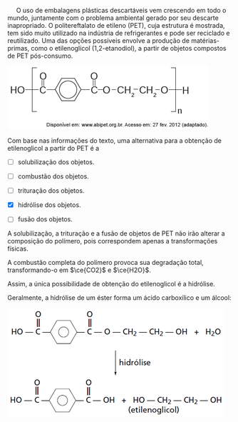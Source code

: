

     O uso de embalagens plásticas descartáveis vem crescendo em todo o mundo, juntamente com o problema ambiental gerado por seu descarte inapropriado. O politereftalato de etileno (PET), cuja estrutura é mostrada, tem sido muito utilizado na indústria de refrigerantes e pode ser reciclado e reutilizado. Uma das opções possíveis envolve a produção de matérias-primas, como o etilenoglicol (1,2-etanodiol), a partir de objetos compostos de PET pós-consumo.

![](e505e584-e339-92e7-6a66-c6dfea0711dd.png)

Com base nas informações do texto, uma alternativa para a obtenção de etilenoglicol a partir do PET é a



- [ ] solubilização dos objetos.
- [ ] combustão dos objetos.
- [ ] trituração dos objetos.
- [x] hidrólise dos objetos.
- [ ] fusão dos objetos.


A solubilização, a trituração e a fusão de objetos de PET não irão alterar a composição do polímero, pois correspondem apenas a transformações físicas.

A combustão completa do polímero provoca sua degradação total, transformando-o em $\ce{CO2}$ e $\ce{H2O}$.

Assim, a única possibilidade de obtenção do etilenoglicol é a hidrólise.

Geralmente, a hidrólise de um éster forma um ácido carboxílico e um álcool:

![](dadce213-90d4-02af-fd00-2a90cad22e27.png)

        